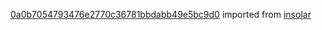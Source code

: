 [0a0b7054793476e2770c36781bbdabb49e5bc9d0](https://github.com/insolar/insolar/commit/0a0b7054793476e2770c36781bbdabb49e5bc9d0) imported from [insolar](https://github.com/insolar/insolar)
